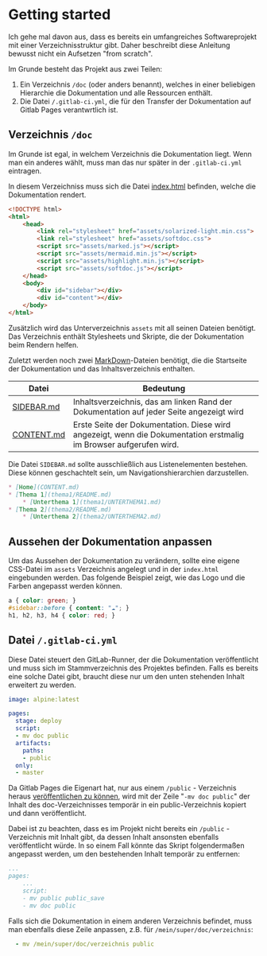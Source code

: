 # Getting started

Ich gehe mal davon aus, dass es bereits ein umfangreiches Softwareprojekt mit einer Verzeichnisstruktur gibt. Daher beschreibt diese Anleitung bewusst nicht ein Aufsetzen "from scratch".

Im Grunde besteht das Projekt aus zwei Teilen:

1. Ein Verzeichnis `/doc` (oder anders benannt), welches in einer beliebigen Hierarchie die Dokumentation und alle Ressourcen enthält.
2. Die Datei `/.gitlab-ci.yml`, die für den Transfer der Dokumentation auf Gitlab Pages verantwrtlich ist.

## Verzeichnis `/doc`

Im Grunde ist egal, in welchem Verzeichnis die Dokumentation liegt. Wenn man ein anderes wählt, muss man das nur später in der `.gitlab-ci.yml` eintragen.

In diesem Verzeichniss muss sich die Datei [index.html](index.html) befinden, welche die Dokumentation rendert.

```html
<!DOCTYPE html>
<html>
    <head>
        <link rel="stylesheet" href="assets/solarized-light.min.css">
        <link rel="stylesheet" href="assets/softdoc.css">
        <script src="assets/marked.js"></script>
        <script src="assets/mermaid.min.js"></script>
        <script src="assets/highlight.min.js"></script>
        <script src="assets/softdoc.js"></script>
    </head>
    <body>
        <div id="sidebar"></div>
        <div id="content"></div>
    </body>
</html>
```

Zusätzlich wird das Unterverzeichnis `assets` mit all seinen Dateien benötigt. Das Verzeichnis enthält Stylesheets und Skripte, die der Dokumentation beim Rendern helfen.

Zuletzt werden noch zwei [MarkDown](https://de.wikipedia.org/wiki/Markdown)-Dateien benötigt, die die Startseite der Dokumentation und das Inhaltsverzeichnis enthalten.

|Datei|Bedeutung|
|---|---|
|[SIDEBAR.md](SIDEBAR.md)|Inhaltsverzeichnis, das am linken Rand der Dokumentation auf jeder Seite angezeigt wird|
|[CONTENT.md](CONTENT.md)|Erste Seite der Dokumentation. Diese wird angezeigt, wenn die Dokumentation erstmalig im Browser aufgerufen wird.|

Die Datei `SIDEBAR.md` sollte ausschließlich aus Listenelementen bestehen. Diese können geschachtelt sein, um Navigationshierarchien darzustellen.

```md
* [Home](CONTENT.md)
* [Thema 1](thema1/README.md)
    * [Unterthema 1](thema1/UNTERTHEMA1.md)
* [Thema 2](thema2/README.md)
    * [Unterthema 2](thema2/UNTERTHEMA2.md)
```

## Aussehen der Dokumentation anpassen

Um das Aussehen der Dokumentation zu verändern, sollte eine eigene CSS-Datei im `assets` Verzeichnis angelegt und in der `index.html` eingebunden werden. Das folgende Beispiel zeigt, wie das Logo und die Farben angepasst werden können.

```css
a { color: green; }
#sidebar::before { content: "☁"; }
h1, h2, h3, h4 { color: red; }
```

## Datei `/.gitlab-ci.yml`

Diese Datei steuert den GitLab-Runner, der die Dokumentation veröffentlicht und muss sich im Stammverzeichnis des Projektes befinden. Falls es bereits eine solche Datei gibt, braucht diese nur um den unten stehenden Inhalt erweitert zu werden.

```yml
image: alpine:latest

pages:
  stage: deploy
  script:
  - mv doc public
  artifacts:
    paths:
    - public
  only:
  - master
```

Da Gitlab Pages die Eigenart hat, nur aus einem `/public` - Verzeichnis heraus [veröffentlichen zu können](https://gitlab.com/gitlab-org/gitlab-pages/-/issues/84#note_43194091), wird mit der Zeile "`-mv doc public`" der Inhalt des doc-Verzeichnisses temporär in ein public-Verzeichnis kopiert und dann veröffentlicht.

Dabei ist zu beachten, dass es im Projekt nicht bereits ein `/public` - Verzeichnis mit Inhalt gibt, da dessen Inhalt ansonsten ebenfalls veröffentlicht würde. In so einem Fall könnte das Skript folgendermaßen angepasst werden, um den bestehenden Inhalt temporär zu entfernen:

```yml
...
pages:
    ...
    script:
    - mv public public_save
    - mv doc public
```

Falls sich die Dokumentation in einem anderen Verzeichnis befindet, muss man ebenfalls diese Zeile anpassen, z.B. für `/mein/super/doc/verzeichnis`:

```yml
  - mv /mein/super/doc/verzeichnis public
```
